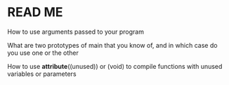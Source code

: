 # READ ME
How to use arguments passed to your program

What are two prototypes of main that you know of, 
and in which case do you use one or the other

How to use __attribute__((unused)) or (void) to compile functions 
with unused variables or parameters
